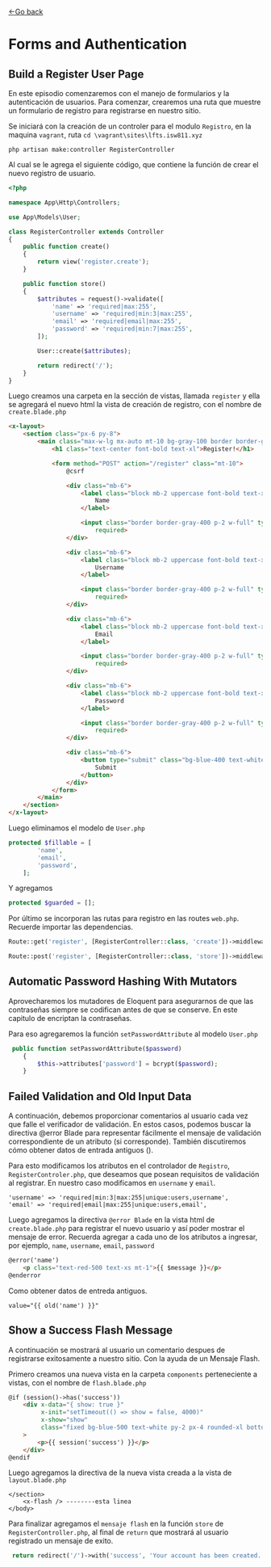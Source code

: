 [<-Go back](/README.md)

# Forms and Authentication

## Build a Register User Page

En este episodio comenzaremos con el manejo de formularios y la autenticación de usuarios. Para comenzar, crearemos una ruta que muestre un formulario de registro para registrarse en nuestro sitio.

Se iniciará con la creación de un controler para el modulo `Registro`, en la maquina `vagrant`, ruta `cd \vagrant\sites\lfts.isw811.xyz`

    php artisan make:controller RegisterController 

Al cual se le agrega el siguiente código, que contiene la función de crear el nuevo registro de usuario. 

```php
<?php

namespace App\Http\Controllers;

use App\Models\User;

class RegisterController extends Controller
{
    public function create()
    {
        return view('register.create');
    }

    public function store()
    {
        $attributes = request()->validate([
            'name' => 'required|max:255',
            'username' => 'required|min:3|max:255',
            'email' => 'required|email|max:255',
            'password' => 'required|min:7|max:255',
        ]);

        User::create($attributes);

        return redirect('/');
    }
}
```

Luego creamos una carpeta en la sección de vistas, llamada `register` y ella se agregará el nuevo html la vista de creación de registro, con el nombre de `create.blade.php`

```html
<x-layout>
    <section class="px-6 py-8">
        <main class="max-w-lg mx-auto mt-10 bg-gray-100 border border-gray-200 p-6 rounded-xl">
            <h1 class="text-center font-bold text-xl">Register!</h1>

            <form method="POST" action="/register" class="mt-10">
                @csrf

                <div class="mb-6">
                    <label class="block mb-2 uppercase font-bold text-xs text-gray-700" for="name">
                        Name
                    </label>

                    <input class="border border-gray-400 p-2 w-full" type="text" name="name" id="name"
                        required>
                </div>

                <div class="mb-6">
                    <label class="block mb-2 uppercase font-bold text-xs text-gray-700" for="username">
                        Username
                    </label>

                    <input class="border border-gray-400 p-2 w-full" type="text" name="username" id="username"
                        required>
                </div>

                <div class="mb-6">
                    <label class="block mb-2 uppercase font-bold text-xs text-gray-700" for="email">
                        Email
                    </label>

                    <input class="border border-gray-400 p-2 w-full" type="email" name="email" id="email"
                        required>
                </div>

                <div class="mb-6">
                    <label class="block mb-2 uppercase font-bold text-xs text-gray-700" for="password">
                        Password
                    </label>

                    <input class="border border-gray-400 p-2 w-full" type="password" name="password" id="password"
                        required>
                </div>

                <div class="mb-6">
                    <button type="submit" class="bg-blue-400 text-white rounded py-2 px-4 hover:bg-blue-500">
                        Submit
                    </button>
                </div>
            </form>
        </main>
    </section>
</x-layout>
```

Luego eliminamos el modelo de `User.php`

```php
protected $fillable = [
        'name',
        'email',
        'password',
    ];

```

Y agregamos

```php
protected $guarded = [];
```

Por último se incorporan las rutas para registro en las routes `web.php`. Recuerde importar las dependencias. 

```php
Route::get('register', [RegisterController::class, 'create'])->middleware('guest');

Route::post('register', [RegisterController::class, 'store'])->middleware('guest');
```

## Automatic Password Hashing With Mutators

Aprovecharemos los mutadores de Eloquent para asegurarnos de que las contraseñas siempre se codifican antes de que se conserve. En este capitulo de encriptan la contraseñas. 

Para eso agregaremos la función `setPasswordAttribute` al modelo `User.php`

```php 
 public function setPasswordAttribute($password)
    {
        $this->attributes['password'] = bcrypt($password);
    }
```

## Failed Validation and Old Input Data

A continuación, debemos proporcionar comentarios al usuario cada vez que falle el verificador de validación. En estos casos, podemos buscar la directiva @error Blade para representar fácilmente el mensaje de validación correspondiente de un atributo (si corresponde). También discutiremos cómo obtener datos de entrada antiguos ().

Para esto modificamos los atributos en el controlador de `Registro`, `RegisterControler.php`, que deseamos que posean requisitos de validación al registrar. En nuestro caso modificamos en `username` y `email`. 

    'username' => 'required|min:3|max:255|unique:users,username',
    'email' => 'required|email|max:255|unique:users,email',

Luego agregamos la directiva `@error Blade` en la vista html de `create.blade.php` para registrar el nuevo usuario y así poder mostrar el mensaje de error. Recuerda agregar a cada uno de los atributos a ingresar, por ejemplo, `name`, `username`, `email`, `password`

```html
@error('name')
    <p class="text-red-500 text-xs mt-1">{{ $message }}</p>
@enderror
```

Como obtener datos de entreda antiguos. 

    value="{{ old('name') }}"

## Show a Success Flash Message

A continuación se mostrará al usuario un comentario despues de registrarse exitosamente a nuestro sitio. Con la ayuda de un Mensaje Flash. 

Primero creamos una nueva vista en la carpeta `components` perteneciente a vistas, con el nombre de `flash.blade.php` 

```html
@if (session()->has('success'))
    <div x-data="{ show: true }"
         x-init="setTimeout(() => show = false, 4000)"
         x-show="show"
         class="fixed bg-blue-500 text-white py-2 px-4 rounded-xl bottom-3 right-3 text-sm"
    >
        <p>{{ session('success') }}</p>
    </div>
@endif
```

Luego agregamos la directiva de la nueva vista creada a la vista de `layout.blade.php`

    </section>
        <x-flash /> --------esta linea
    </body>


Para finalizar agregamos el `mensaje flash` en la función `store` de `RegisterController.php`, al final de `return` que mostrará al usuario registrado un mensaje de exito. 

```php
 return redirect('/')->with('success', 'Your account has been created.');
```

##
